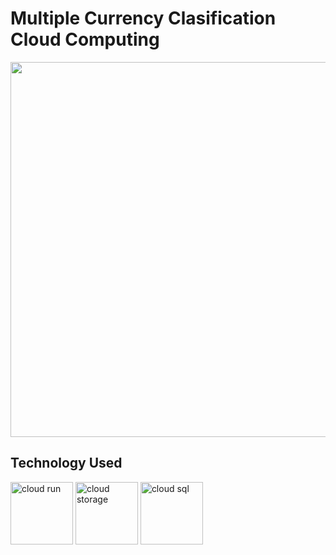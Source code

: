 # Multiple Currency Clasification Cloud Computing
<div align="center">
<!--   <img src="https://static-00.iconduck.com/assets.00/google-cloud-icon-1024x823-wiwlyizc.png" width="100" > -->
  <img src="https://www.gstatic.com/devrel-devsite/prod/v0e0f589edd85502a40d78d7d0825db8ea5ef3b99ab4070381ee86977c9168730/cloud/images/cloud-logo.svg" width="600" >
</div>

## Technology Used
<img src="https://encrypted-tbn0.gstatic.com/images?q=tbn:ANd9GcS2r0XfEqqb9HB1bt4_P_M5u8g4LxYTmbqRuA&s" alt="cloud run" width="100">
<img src="https://k21academy.com/wp-content/uploads/2021/02/Google-Cloud-Storage-logo.png" alt="cloud storage" width="100"> 
<img src="https://i.pinimg.com/736x/ec/69/a1/ec69a19fe89044730852ab07d5d600ef.jpg" alt="cloud sql" width="100"> 
